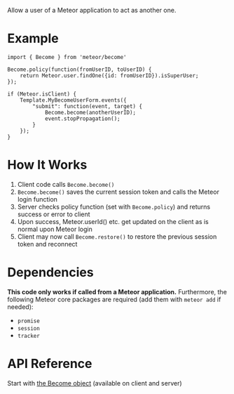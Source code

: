 Allow a user of a Meteor application to act as another one.

# Example

```
import { Become } from 'meteor/become'

Become.policy(function(fromUserID, toUserID) {
    return Meteor.user.findOne({id: fromUserID}).isSuperUser;
});

if (Meteor.isClient) {
    Template.MyBecomeUserForm.events({
        "submit": function(event, target) {
            Become.become(anotherUserID);
            event.stopPropagation();
        }
    });
}
```


# How It Works

1. Client code calls `Become.become()`
2. `Become.become()` saves the current session token and calls the Meteor login function
2. Server checks policy function (set with `Become.policy`) and returns success or error to client
3. Upon success, Meteor.userId() etc. get updated on the client as is normal upon Meteor login
4. Client may now call `Become.restore()` to restore the previous session token and reconnect

# Dependencies

**This code only works if called from a Meteor application.**
Furthermore, the following Meteor core packages are required (add them
with `meteor add` if needed):

- `promise`
- `session`
- `tracker`

# API Reference

Start with [the Become object](https://github.com/epfl-idevelop/meteor-become/blob/rewrite/as-npm-package/docs/modules/_become_.md#const-become) (available on client and server)
